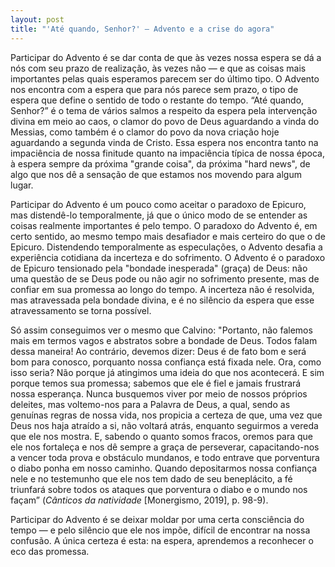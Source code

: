 ```yaml
---
layout: post
title: "'Até quando, Senhor?' – Advento e a crise do agora"
---
```


Participar do Advento é se dar conta de que às vezes nossa espera se dá a nós com seu prazo de realização, às vezes não — e que as coisas mais importantes pelas quais esperamos parecem ser do último tipo. O Advento nos encontra com a espera que para nós parece sem prazo, o tipo de espera que define o sentido de todo o restante do tempo. “Até quando, Senhor?” é o tema de vários salmos a respeito da espera pela intervenção divina em meio ao caos, o clamor do povo de Deus aguardando a vinda do Messias, como também é o clamor do povo da nova criação hoje aguardando a segunda vinda de Cristo. Essa espera nos encontra tanto na impaciência de nossa finitude quanto na impaciência típica de nossa época, à espera sempre da próxima "grande coisa", da próxima "hard news", de algo que nos dê a sensação de que estamos nos movendo para algum lugar.

Participar do Advento é um pouco como aceitar o paradoxo de Epicuro, mas distendê-lo temporalmente, já que o único modo de se entender as coisas realmente importantes é pelo tempo. O paradoxo do Advento é, em certo sentido, ao mesmo tempo mais desafiador e mais certeiro do que o de Epicuro. Distendendo temporalmente as especulações, o Advento desafia a experiência cotidiana da incerteza e do sofrimento. O Advento é o paradoxo de Epicuro tensionado pela "bondade inesperada" (graça) de Deus: não uma questão de se Deus pode ou não agir no sofrimento presente, mas de confiar em sua promessa ao longo do tempo. A incerteza não é resolvida, mas atravessada pela bondade divina, e é no silêncio da espera que esse atravessamento se torna possível.

Só assim conseguimos ver o mesmo que Calvino: "Portanto, não falemos mais em termos vagos e abstratos sobre a bondade de Deus. Todos falam dessa maneira! Ao contrário, devemos dizer: Deus é de fato bom e será bom para conosco, porquanto nossa confiança está fixada nele. Ora, como isso seria? Não porque já atingimos uma ideia do que nos acontecerá. E sim porque temos sua promessa; sabemos que ele é fiel e jamais frustrará nossa esperança. Nunca busquemos viver por meio de nossos próprios deleites, mas voltemo-nos para a Palavra de Deus, a qual, sendo as genuínas regras de nossa vida, nos propicia a certeza de que, uma vez que Deus nos haja atraído a si, não voltará atrás, enquanto seguirmos a vereda que ele nos mostra. E, sabendo o quanto somos fracos, oremos para que ele nos fortaleça e nos dê sempre a graça de perseverar, capacitando-nos a vencer toda prova e obstáculo mundanos, e todo entrave que porventura o diabo ponha em nosso caminho. Quando depositarmos nossa confiança nele e no testemunho que ele nos tem dado de seu beneplácito, a fé triunfará sobre todos os ataques que porventura o diabo e o mundo nos façam” (_Cânticos da natividade_ [Monergismo, 2019], p. 98-9).

Participar do Advento é se deixar moldar por uma certa consciência do tempo — e pelo silêncio que ele nos impõe, difícil de encontrar na nossa confusão. A única certeza é esta: na espera, aprendemos a reconhecer o eco das promessa.

